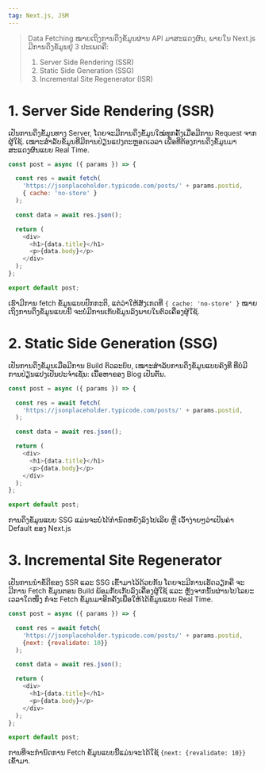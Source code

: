 ```yaml
---
tag: Next.js, JSM
---
```

> Data Fetching ໝາຍເຖິງການດຶງຂໍ້ມູນຜ່ານ API ມາສະແດງຜົນ, ພາຍໃນ Next.js ມີການດຶງຂໍ້ມູນຢູ່ 3 ປະເພດຄື:
> 1. Server  Side Rendering (SSR)
> 2. Static Side Generation (SSG)
> 3. Incremental Site Regenerator (ISR)

# 1. Server Side Rendering (SSR)
ເປັນການດຶງຂໍ້ມູນທາງ Server, ໂດຍຈະມີການດຶງຂໍ້ມູນໃໝ່ທຸກຄັ້ງເມື່ອມີການ Request ຈາກຜູ້ໃຊ້. ເໝາະສຳລັບຂ້ໍມູນທີ່ມີການປ່ຽນແປງຕະຫຼອດເວລາ ເພື່ອທີ່ຕ້ອງການດຶງຂໍ້ມູນມາສະແດງຜົນແບບ Real Time.

```jsx
const post = async ({ params }) => {

  const res = await fetch(
    'https://jsonplaceholder.typicode.com/posts/' + params.postid,
    { cache: 'no-store' }
  );

  const data = await res.json();

  return (
    <div>
      <h1>{data.title}</h1>
      <p>{data.body}</p>
    </div>
  );
};

export default post;
```
ເຮົາມີການ fetch ຂໍ້ມູນແບບປົກກະຕິ, ແຕ່ວ່າໃຫ້ສັງເກດທີ່ `{ cache: 'no-store' }` ໝາຍເຖິງການດຶງຂໍ້ມູນແບບນີ້ ຈະບໍ່ມີການເກັບຂໍ້ມູນລົງພາຍໃນຕົວເຄື່ອງຜູ້ໃຊ້.
# 2. Static Side Generation (SSG)
ເປັນການດຶງຂໍ້ມູນເມື່ອມີການ Build ຕົວລະບົບ, ເໝາະສຳລັບການດຶງຂໍ້ມູນແບບຄົງທີ່ ທີ່ບໍ່ມີການປ່ຽນແປງເປັນປະຈຳເຊັ່ນ: ເນື້ອຫາຂອງ Blog ເປັນຕົ້ນ.
```jsx
const post = async ({ params }) => {

  const res = await fetch(
    'https://jsonplaceholder.typicode.com/posts/' + params.postid,
  );

  const data = await res.json();

  return (
    <div>
      <h1>{data.title}</h1>
      <p>{data.body}</p>
    </div>
  );
};

export default post;
```
ການດຶງຂໍ້ມູນແບບ SSG ແມ່ນຈະບໍ່ໄດ້ກຳນົດຫຍັງລົງໄປເລີຍ ຫຼື ເວົ້າງ່າຍໆວ່າເປັນຄ່າ Default ຂອງ Next.js
# 3. Incremental Site Regenerator
ເປັນການນຳຂໍ້ດີຂອງ SSR ແລະ SSG ເຂົ້າມາໄວ້ດ້ວຍກັນ ໂດຍຈະມີການເຮັດວຽກຄື ຈະມີການ Fetch ຂ້ໍມູນຕອນ Build ພ້ອມກັບເກັບລົງເຄື່ອງຜູ້ໃຊ້ ແລະ ຫຼັງຈາກນັ້ນຜ່ານໄປໄລຍະເວລາໃດໜຶ່ງ ກໍ່ຈະ Fetch ຂໍ້ມູນມາອີກຄັ້ງເພື່ອໃຫ້ໄດ້ຂໍ້ມູນແບບ Real Time.
```jsx
const post = async ({ params }) => {

  const res = await fetch(
    'https://jsonplaceholder.typicode.com/posts/' + params.postid,
    {next: {revalidate: 10}}
  );

  const data = await res.json();

  return (
    <div>
      <h1>{data.title}</h1>
      <p>{data.body}</p>
    </div>
  );
};

export default post;
```
ການທີ່ຈະກຳນົດການ Fetch ຂໍ້ມູນແບບນີ້ແມ່ນຈະໄດ້ໃຊ້ `{next: {revalidate: 10}}` ເຂົ້າມາ.